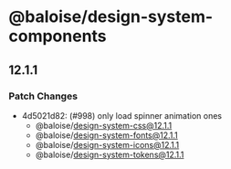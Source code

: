 # @baloise/design-system-components

## 12.1.1

### Patch Changes

- 4d5021d82: (#998) only load spinner animation ones
  - @baloise/design-system-css@12.1.1
  - @baloise/design-system-fonts@12.1.1
  - @baloise/design-system-icons@12.1.1
  - @baloise/design-system-tokens@12.1.1
